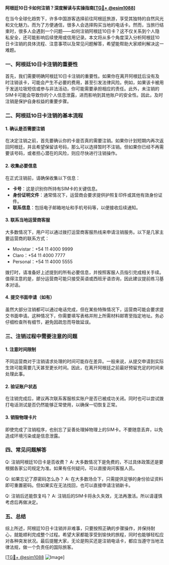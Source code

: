 **阿根廷10日卡如何注销？深度解读与实操指南[[TG💪+ @esim1088](https://t.me/s/esim1088)]**

在当今全球化趋势下，许多中国游客选择前往阿根廷旅游，享受其独特的自然风光和文化魅力。而为了方便通信，很多人会选择购买当地的电话卡。然而，当旅行结束时，很多人会遇到一个问题——如何注销阿根廷10日卡？这不仅关系到个人隐私安全，还可能影响后续使用或信用记录。本文将从多个角度深入分析阿根廷10日卡注销的具体流程、注意事项以及常见问题解答，希望能帮助大家顺利解决这一难题。

### 一、阿根廷10日卡注销的重要性

首先，我们需要明确阿根廷10日卡注销的重要性。如果你在离开阿根廷后没有及时注销该卡，可能会产生不必要的费用，甚至引发法律风险。例如，如果该卡被用于发送垃圾短信或参与非法活动，你可能需要承担相应的责任。此外，未注销的SIM卡可能会导致你的个人信息泄露，进而影响到其他账户的安全性。因此，及时注销是保护自身权益的重要步骤。

### 二、阿根廷10日卡注销的基本流程

#### 1. 确认是否需要注销
在决定注销之前，首先要确认你的卡是否真的需要注销。如果你计划短期内再次返回阿根廷，并且希望保留该号码，那么可以选择暂时不注销。但如果你已经不再需要该号码，或者担心潜在的风险，则应尽快进行注销操作。

#### 2. 收集必要信息
在正式注销前，请确保收集以下信息：
- **卡号**：这是识别你所持有SIM卡的关键信息。
- **身份证明文件**：通常情况下，运营商会要求提供护照复印件或其他有效身份证件。
- **联系信息**：包括电子邮箱地址和手机号码等，以便接收后续通知。

#### 3. 联系当地运营商客服
大多数情况下，用户可以通过拨打运营商客服热线来申请注销服务。以下是几家主要运营商的联系方式：
- Movistar：+54 11 4000 9999
- Claro：+54 11 4000 7777
- Personal：+54 11 4000 5555

拨打时，请准备好上述提到的所有必要信息，并按照客服人员指引完成相关手续。值得注意的是，部分运营商可能只接受英语或西班牙语咨询，因此建议提前练习基本对话。

#### 4. 提交书面申请（如有）
虽然大部分注销都可以通过电话完成，但在某些特殊情况下，运营商可能会要求提交书面申请。这种情况下，你需要填写表格并附上所需材料邮寄至指定地址。务必仔细检查所有细节，避免因疏忽而导致延误。

### 三、注销过程中需要注意的问题

#### 1. 注意时间限制
不同运营商对于注销请求处理的时间可能存在差异。一般来说，从提交申请到实际生效可能需要几天甚至更长时间。因此，在离开阿根廷之前最好预留充足的时间来处理此事。

#### 2. 验证账户状态
在注销完成后，建议再次联系客服核实账户是否已被成功关闭。同时也可以尝试拨打电话测试是否仍然能够正常使用，以确保一切恢复正常。

#### 3. 销毁物理卡片
即使完成了注销程序，也别忘了妥善处理掉物理上的SIM卡。不要随意丢弃，以免造成环境污染或是信息泄露。

### 四、常见问题解答

Q: 注销阿根廷10日卡是否收费？
A: 大多数情况下是免费的，不过具体政策还是要根据各家公司规定为准。如果有任何疑问，可以直接询问客服人员。

Q: 如果忘记了原密码怎么办？
A: 在大多数场合下，只需提供足够的身份验证资料即可重置密码。但如果实在无法找回，也可以直接申请注销新卡。

Q: 注销后还能恢复吗？
A: 注销后的SIM卡将永久失效，无法再激活。所以请谨慎考虑后再做决定。

### 五、总结

综上所述，阿根廷10日卡注销并非难事，只要按照正确的步骤操作，并保持耐心，就能顺利完成整个过程。希望大家都能享受到愉快的旅程，同时也能够轻松应对各种突发状况。最后提醒大家，无论是购买还是注销电话卡，都应当遵守当地法律法规，做一个负责任的国际旅客。

[[TG💪+ @esim1088](https://t.me/s/esim1088) ![Image](https://i.postimg.cc/4NQfJmqS/Snipaste-2025-05-13-00-14-12.png)]